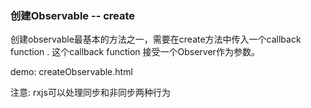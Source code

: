 ### 创建Observable -- create
创建observable最基本的方法之一，需要在create方法中传入一个callback function .
这个callback function 接受一个Observer作为参数。

demo: createObservable.html

注意: rxjs可以处理同步和非同步两种行为